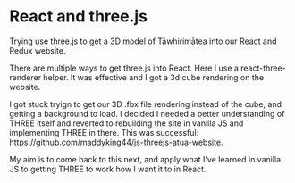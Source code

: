 # React and three.js

Trying use three.js to get a 3D model of Tāwhirimātea into our React and Redux website. 

There are multiple ways to get three.js into React. Here I use a react-three-renderer helper. It was effective and I got a 3d cube rendering on the website.

I got stuck tryign to get our 3D .fbx file rendering instead of the cube, and getting a background to load. I decided I needed a better understanding of THREE itself and reverted to rebuilding the site in vanilla JS and implementing THREE in there. This was successful: https://github.com/maddyking44/js-threejs-atua-website.

My aim is to come back to this next, and apply what I've learned in vanilla JS to getting THREE to work how I want it to in React.


